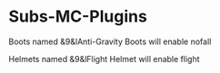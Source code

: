 # Subs-MC-Plugins




Boots named &9&lAnti-Gravity Boots will enable nofall

Helmets named &9&lFlight Helmet will enable flight
